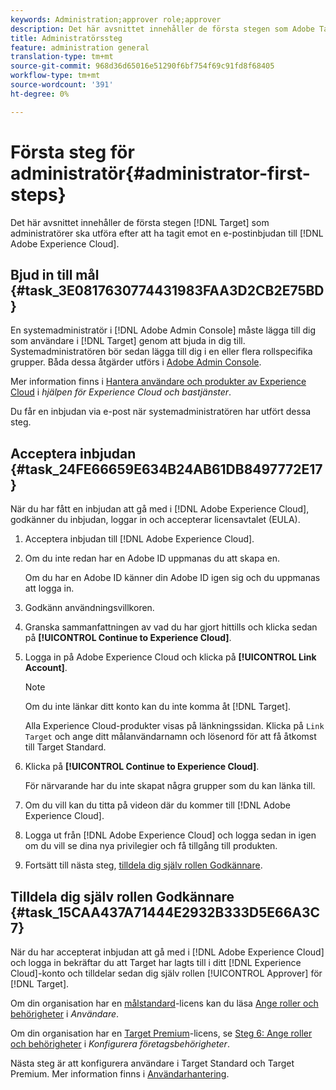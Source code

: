 ```yaml
---
keywords: Administration;approver role;approver
description: Det här avsnittet innehåller de första stegen som Adobe Target-administratörer bör utföra efter att ha tagit emot en e-postinbjudan till Adobe Experience Cloud.
title: Administratörssteg
feature: administration general
translation-type: tm+mt
source-git-commit: 968d36d65016e51290f6bf754f69c91fd8f68405
workflow-type: tm+mt
source-wordcount: '391'
ht-degree: 0%

---
```



# Första steg för administratör{#administrator-first-steps}

Det här avsnittet innehåller de första stegen [!DNL Target] som administratörer ska utföra efter att ha tagit emot en e-postinbjudan till [!DNL Adobe Experience Cloud].

## Bjud in till mål {#task_3E0817630774431983FAA3D2CB2E75BD}

En systemadministratör i [!DNL Adobe Admin Console] måste lägga till dig som användare i [!DNL Target] genom att bjuda in dig till. Systemadministratören bör sedan lägga till dig i en eller flera rollspecifika grupper. Båda dessa åtgärder utförs i [Adobe Admin Console](https://adminconsole.adobe.com).

Mer information finns i [Hantera användare och produkter av Experience Cloud](https://experienceleague.adobe.com/docs/core-services/interface/manage-users-and-products/admin-getting-started.html) i *hjälpen för Experience Cloud och bastjänster*.

Du får en inbjudan via e-post när systemadministratören har utfört dessa steg.

## Acceptera inbjudan {#task_24FE66659E634B24AB61DB8497772E17}

När du har fått en inbjudan att gå med i [!DNL Adobe Experience Cloud], godkänner du inbjudan, loggar in och accepterar licensavtalet (EULA).

1. Acceptera inbjudan till [!DNL Adobe Experience Cloud].
1. Om du inte redan har en Adobe ID uppmanas du att skapa en.

   Om du har en Adobe ID känner din Adobe ID igen sig och du uppmanas att logga in.
1. Godkänn användningsvillkoren.
1. Granska sammanfattningen av vad du har gjort hittills och klicka sedan på **[!UICONTROL Continue to Experience Cloud]**.
1. Logga in på Adobe Experience Cloud och klicka på **[!UICONTROL Link Account]**.

   >[!NOTE]
   >
   >Om du inte länkar ditt konto kan du inte komma åt [!DNL Target].

   Alla Experience Cloud-produkter visas på länkningssidan. Klicka på `Link Target` och ange ditt målanvändarnamn och lösenord för att få åtkomst till Target Standard.
1. Klicka på **[!UICONTROL Continue to Experience Cloud]**.

   För närvarande har du inte skapat några grupper som du kan länka till.
1. Om du vill kan du titta på videon där du kommer till [!DNL Adobe Experience Cloud].
1. Logga ut från [!DNL Adobe Experience Cloud] och logga sedan in igen om du vill se dina nya privilegier och få tillgång till produkten.
1. Fortsätt till nästa steg, [tilldela dig själv rollen Godkännare](/help/administrating-target/start-target.md#task_15CAA437A71444E2932B333D5E66A3C7).

## Tilldela dig själv rollen Godkännare {#task_15CAA437A71444E2932B333D5E66A3C7}

När du har accepterat inbjudan att gå med i [!DNL Adobe Experience Cloud] och logga in bekräftar du att Target har lagts till i ditt [!DNL Experience Cloud]-konto och tilldelar sedan dig själv rollen [!UICONTROL Approver] för [!DNL Target].

Om din organisation har en [målstandard](/help/c-intro/intro.md#section_ACD5EFF17AAB4E979CBEFA0145CCD905)-licens kan du läsa [Ange roller och behörigheter](/help/administrating-target/c-user-management/c-user-management/user-management.md#roles-permissions) i *Användare*.

Om din organisation har en [Target Premium](/help/c-intro/intro.md#premium)-licens, se [Steg 6: Ange roller och behörigheter](/help/administrating-target/c-user-management/property-channel/properties-overview.md#section_8C425E43E5DD4111BBFC734A2B7ABC80) i *Konfigurera företagsbehörigheter*.

Nästa steg är att konfigurera användare i Target Standard och Target Premium. Mer information finns i [Användarhantering](/help/administrating-target/c-user-management/user-management.md).